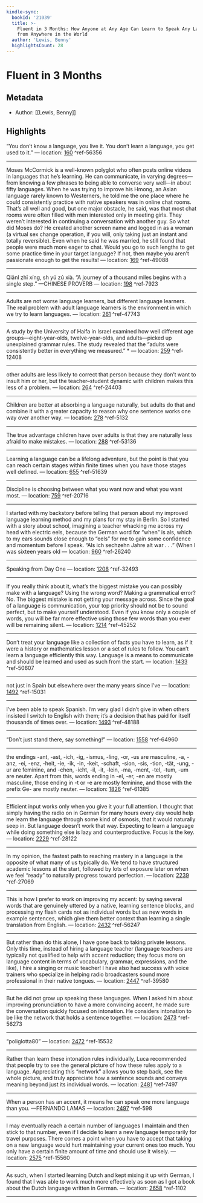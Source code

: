 ```yaml
---
kindle-sync:
  bookId: '21039'
  title: >-
    Fluent in 3 Months: How Anyone at Any Age Can Learn to Speak Any Language
    from Anywhere in the World
  author: 'Lewis, Benny'
  highlightsCount: 28
---
```

# Fluent in 3 Months
## Metadata
* Author: [[Lewis, Benny]]

## Highlights
“You don’t know a language, you live it. You don’t learn a language, you get used to it.” — location: [160]() ^ref-56356

---
Moses McCormick is a well-known polyglot who often posts online videos in languages that he’s learning. He can communicate, in varying degrees—from knowing a few phrases to being able to converse very well—in about fifty languages. When he was trying to improve his Hmong, an Asian language rarely known to Westerners, he told me the one place where he could consistently practice with native speakers was in online chat rooms. That’s all well and good, but one major obstacle, he said, was that most chat rooms were often filled with men interested only in meeting girls. They weren’t interested in continuing a conversation with another guy. So what did Moses do? He created another screen name and logged in as a woman (a virtual sex change operation, if you will, only taking just an instant and totally reversible). Even when he said he was married, he still found that people were much more eager to chat. Would you go to such lengths to get some practice time in your target language? If not, then maybe you aren’t passionate enough to get the results! — location: [169]() ^ref-49088

---
Qiānl zhī xíng, sh yú zú xià. “A journey of a thousand miles begins with a single step.” —CHINESE PROVERB — location: [198]() ^ref-7923

---
Adults are not worse language learners, but different language learners. The real problem with adult language learners is the environment in which we try to learn languages. — location: [261]() ^ref-47743

---
A study by the University of Haifa in Israel examined how well different age groups—eight-year-olds, twelve-year-olds, and adults—picked up unexplained grammar rules. The study revealed that the “adults were consistently better in everything we measured.” * — location: [259]() ^ref-12408

---
other adults are less likely to correct that person because they don’t want to insult him or her, but the teacher–student dynamic with children makes this less of a problem. — location: [264]() ^ref-24403

---
Children are better at absorbing a language naturally, but adults do that and combine it with a greater capacity to reason why one sentence works one way over another way. — location: [278]() ^ref-5132

---
The true advantage children have over adults is that they are naturally less afraid to make mistakes. — location: [288]() ^ref-53136

---
Learning a language can be a lifelong adventure, but the point is that you can reach certain stages within finite times when you have those stages well defined. — location: [655]() ^ref-51639

---
Discipline is choosing between what you want now and what you want most. — location: [759]() ^ref-20716

---
I started with my backstory before telling that person about my improved language learning method and my plans for my stay in Berlin. So I started with a story about school, imagining a teacher whacking me across my head with electric eels, because the German word for “when” is als, which to my ears sounds close enough to “eels” for me to gain some confidence and momentum before I speak. “Als ich sechzehn Jahre alt war . . .” (When I was sixteen years old — location: [960]() ^ref-26240

---
Speaking from Day One — location: [1208]() ^ref-32493

---
If you really think about it, what’s the biggest mistake you can possibly make with a language? Using the wrong word? Making a grammatical error? No. The biggest mistake is not getting your message across. Since the goal of a language is communication, your top priority should not be to sound perfect, but to make yourself understood. Even if you know only a couple of words, you will be far more effective using those few words than you ever will be remaining silent. — location: [1214]() ^ref-45252

---
Don’t treat your language like a collection of facts you have to learn, as if it were a history or mathematics lesson or a set of rules to follow. You can’t learn a language efficiently this way. Language is a means to communicate and should be learned and used as such from the start. — location: [1433]() ^ref-50607

---
not just in Spain but elsewhere over the many years since I’ve — location: [1492]() ^ref-15031

---
I’ve been able to speak Spanish. I’m very glad I didn’t give in when others insisted I switch to English with them; it’s a decision that has paid for itself thousands of times over. — location: [1493]() ^ref-48188

---
“Don’t just stand there, say something!” — location: [1558]() ^ref-64960

---
the endings -ant, -ast, -ich, -ig, -ismus, -ling, -or, -us are masculine, -a, -anz, -ei, -enz, -heit, -ie, -ik, -in, -keit, -schaft, -sion, -sis, -tion, -tät, -ung, -ur are feminine, and -chen, -icht, -il, -it, -lein, -ma, -ment, -tel, -tum, -um are neuter. Apart from this, words ending in -el, -er, -en are mostly masculine, those ending in -t or -e are mostly feminine, and those with the prefix Ge- are mostly neuter. — location: [1826]() ^ref-61385

---
Efficient input works only when you give it your full attention. I thought that simply having the radio on in German for many hours every day would help me learn the language through some kind of osmosis, that it would naturally seep in. But language doesn’t work that way. Expecting to learn a language while doing something else is lazy and counterproductive. Focus is the key. — location: [2229]() ^ref-28122

---
In my opinion, the fastest path to reaching mastery in a language is the opposite of what many of us typically do. We tend to have structured academic lessons at the start, followed by lots of exposure later on when we feel “ready” to naturally progress toward perfection. — location: [2239]() ^ref-27069

---
This is how I prefer to work on improving my accent: by saying several words that are genuinely uttered by a native, learning sentence blocks, and processing my flash cards not as individual words but as new words in example sentences, which give them better context than learning a single translation from English. — location: [2432]() ^ref-56247

---
But rather than do this alone, I have gone back to taking private lessons. Only this time, instead of hiring a language teacher (language teachers are typically not qualified to help with accent reduction; they focus more on language content in terms of vocabulary, grammar, expressions, and the like), I hire a singing or music teacher! I have also had success with voice trainers who specialize in helping radio broadcasters sound more professional in their native tongues. — location: [2447]() ^ref-39580

---
But he did not grow up speaking these languages. When I asked him about improving pronunciation to have a more convincing accent, he made sure the conversation quickly focused on intonation. He considers intonation to be like the network that holds a sentence together. — location: [2473]() ^ref-56273

---
“poliglotta80” — location: [2472]() ^ref-15532

---
Rather than learn these intonation rules individually, Luca recommended that people try to see the general picture of how these rules apply to a language. Appreciating this “network” allows you to step back, see the whole picture, and truly appreciate how a sentence sounds and conveys meaning beyond just its individual words. — location: [2481]() ^ref-7497

---
When a person has an accent, it means he can speak one more language than you. —FERNANDO LAMAS — location: [2497]() ^ref-598

---
I may eventually reach a certain number of languages I maintain and then stick to that number, even if I decide to learn a new language temporarily for travel purposes. There comes a point when you have to accept that taking on a new language would hurt maintaining your current ones too much. You only have a certain finite amount of time and should use it wisely. — location: [2575]() ^ref-15560

---
As such, when I started learning Dutch and kept mixing it up with German, I found that I was able to work much more effectively as soon as I got a book about the Dutch language written in German. — location: [2658]() ^ref-1102

---
